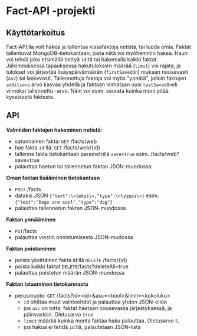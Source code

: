 # Fact-API -projekti

## Käyttötarkoitus

Fact-API:lla voit hakea ja tallentaa kissafaktoja netistä, tai luoda omia.
Faktat tallentuvat MongoDB-tietokantaan, josta niitä voi myöhemmin hakea. Haun
voi tehdä joko etsimällä tiettyä `id`:tä tai hakemalla kaikki faktat.
Jälkimmäisessä tapauksessa hakutuloksien määrää (`limit`) voi rajata, ja
tulokset voi järjestää lisäyspäivämäärän (`firstSavedOn`) mukaan nousevasti
(`asc`) tai laskevasti. Tallennettuja faktoja voi myös "ynnätä", jolloin
faktojen `additions` arvo kasvaa yhdellä ja faktaan leimataan uusi
`lastSavedOn`eli viimeksi tallennettu -arvo. Näin voi esim. seurata kuinka moni
pitää kyseisestä faktasta.

## API

**Valmiiden faktojen hakeminen netistä:**

- satunnainen fakta: `GET` /facts/web
- hae fakta `id`:llä: `GET` /facts/web/{id}
- tallenna fakta tietokantaan parametrillä `save=true` esim.
  /facts/web?save=true
- palauttaa haetun tai tallennetun faktan JSON-muodossa.

**Oman faktan lisääminen tietokantaan**<br>

- `POST` /facts <br>
- dataksi JSON `{"text":\<teksi\>,"type":\<tyyppi\>}` esim.
  `{"text":"Dogs are cool","type":"dog"}`
- palauttaa tallennetun faktan JSON-muodossa

**Faktan ynnääminen**

- `PUT`/facts
- palauttaa viestin onnistumisesta JSON-mudossa

**Faktan poistaminen**<br>

- poista yksittäinen fakta id:llä `DELETE` /facts/{id}
- poista kaikki faktat `DELETE`/facts?deleteAll=true
- palauttaa poistetun määrän JSON-muodossa<br>

<b>Faktan lataaminen tietokannasta</b><br>

- perusmuoto: `GET` /facts?id=\<id\>&asc=\<bool\>&limit=\<kokoluku\>
  - `id` ohittaa muut vaihtoehdot ja palauttaa yhden JSON-olion
  - jos `asc` on totta, faktat haetaan nousevassa järjestyksessä, ja
    päinvastoin. Oletusarvo `true`
  - `limit` määrää kuinka monta faktaa haku palauttaa. Oletusarvo `5`.
  - jos hakua ei tehdä `id`:llä, palautetaan JSON-lista
